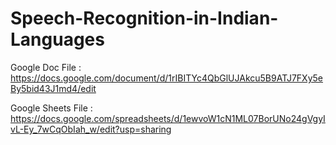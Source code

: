 # Speech-Recognition-in-Indian-Languages

Google Doc File : https://docs.google.com/document/d/1rIBITYc4QbGlUJAkcu5B9ATJ7FXy5eBy5bid43J1md4/edit

Google Sheets File :  https://docs.google.com/spreadsheets/d/1ewvoW1cN1ML07BorUNo24gVgyIvL-Ey_7wCqObIah_w/edit?usp=sharing

